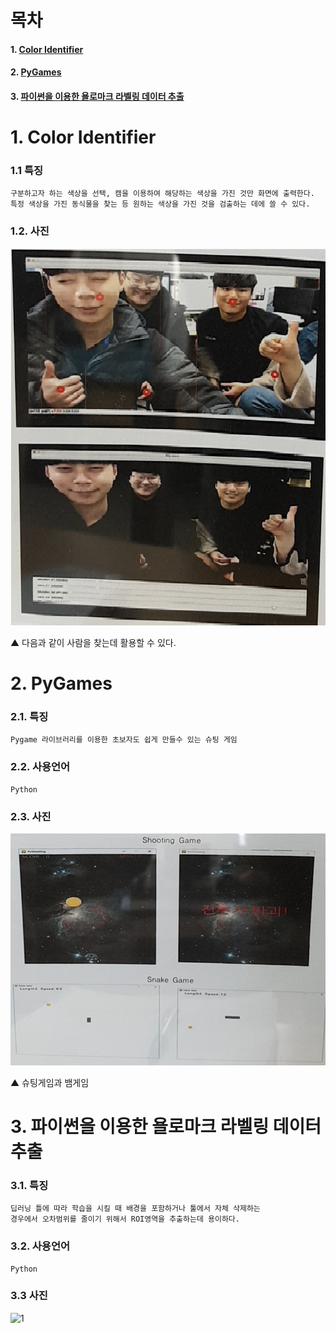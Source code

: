 # 목차
#### 1. [Color Identifier](#1.-color-identifier)
#### 2. [PyGames](#2.pygames)
#### 3. [파이썬을 이용한 욜로마크 라벨링 데이터 추출](#3.-파이썬을-이용한-욜로마크-라벨링-데이터-추출)

# 1. Color Identifier
### 1.1 특징
```
구분하고자 하는 색상을 선택, 캠을 이용하여 해당하는 색상을 가진 것만 화면에 출력한다.
특정 색상을 가진 동식물을 찾는 등 원하는 색상을 가진 것을 검출하는 데에 쓸 수 있다.
```
### 1.2. 사진
![1](/img/4-1.jpg)

▲ 다음과 같이 사람을 찾는데 활용할 수 있다.


# 2. PyGames
### 2.1. 특징
```
Pygame 라이브러리를 이용한 초보자도 쉽게 만들수 있는 슈팅 게임
```
### 2.2. 사용언어
```
Python
```
### 2.3. 사진
![1](/img/4-2.png)

▲ 슈팅게임과 뱀게임


# 3. 파이썬을 이용한 욜로마크 라벨링 데이터 추출
### 3.1. 특징
```
딥러닝 틀에 따라 학습을 시킬 때 배경을 포함하거나 툴에서 자체 삭제하는
경우에서 오차범위를 줄이기 위해서 ROI영역을 추출하는데 용이하다.
```
### 3.2. 사용언어
```
Python
```
### 3.3 사진
![1](/img/4-3.png)
